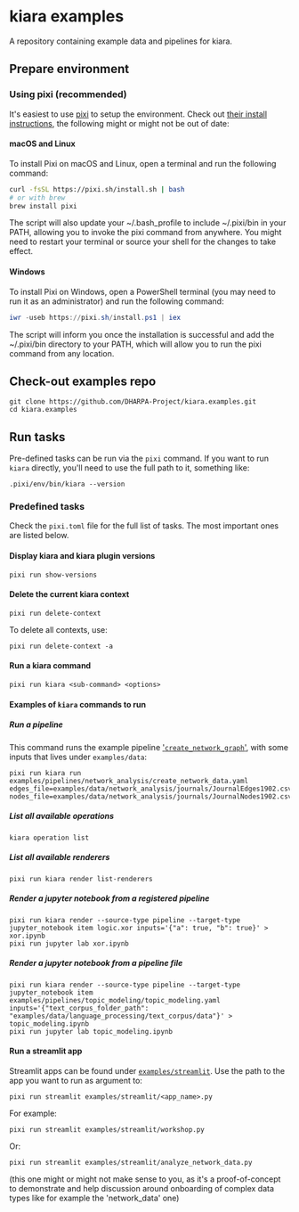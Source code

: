 # kiara examples

A repository containing example data and pipelines for kiara.

## Prepare environment

### Using pixi (recommended)

It's easiest to use [pixi](https://github.com/prefix-dev/pixi) to setup the environment. Check out [their install instructions](https://github.com/prefix-dev/pixi#installation), the following might or might not be out of date:

#### macOS and Linux
To install Pixi on macOS and Linux, open a terminal and run the following command:
```bash
curl -fsSL https://pixi.sh/install.sh | bash
# or with brew
brew install pixi
```
The script will also update your ~/.bash_profile to include ~/.pixi/bin in your PATH, allowing you to invoke the pixi command from anywhere.
You might need to restart your terminal or source your shell for the changes to take effect.

#### Windows
To install Pixi on Windows, open a PowerShell terminal (you may need to run it as an administrator) and run the following command:

```powershell
iwr -useb https://pixi.sh/install.ps1 | iex
```
The script will inform you once the installation is successful and add the ~/.pixi/bin directory to your PATH, which will allow you to run the pixi command from any location.

## Check-out examples repo

```
git clone https://github.com/DHARPA-Project/kiara.examples.git
cd kiara.examples
```

## Run tasks

Pre-defined tasks can be run via the `pixi` command. If you want to run `kiara` directly, you'll need to use the full 
path to it, something like:

```
.pixi/env/bin/kiara --version
```

### Predefined tasks

Check the `pixi.toml` file for the full list of tasks. The most important ones are listed below.

#### Display kiara and kiara plugin versions

```
pixi run show-versions
```


#### Delete the current kiara context

```
pixi run delete-context
```

To delete all contexts, use:

```
pixi run delete-context -a
```

#### Run a kiara command

```
pixi run kiara <sub-command> <options>
```


#### Examples of `kiara` commands to run

##### Run a pipeline

This command runs the example pipeline ['`create_network_graph`'](./examples/pipelines/network_analysis/create_network_data.yaml), with some inputs that lives under `examples/data`:

```
pixi run kiara run examples/pipelines/network_analysis/create_network_data.yaml edges_file=examples/data/network_analysis/journals/JournalEdges1902.csv nodes_file=examples/data/network_analysis/journals/JournalNodes1902.csv
```

##### List all available operations

```
kiara operation list
```

##### List all available renderers

```
pixi run kiara render list-renderers
```

##### Render a jupyter notebook from a registered pipeline

```
pixi run kiara render --source-type pipeline --target-type jupyter_notebook item logic.xor inputs='{"a": true, "b": true}' > xor.ipynb
pixi run jupyter lab xor.ipynb
```

##### Render a jupyter notebook from a pipeline file
```
pixi run kiara render --source-type pipeline --target-type jupyter_notebook item examples/pipelines/topic_modeling/topic_modeling.yaml inputs='{"text_corpus_folder_path": "examples/data/language_processing/text_corpus/data"}' > topic_modeling.ipynb
pixi run jupyter lab topic_modeling.ipynb
```

#### Run a streamlit app

Streamlit apps can be found under [`examples/streamlit`](https://github.com/DHARPA-Project/kiara.examples/tree/main/examples/streamlit). Use the path to the app you want to run as argument to:

```
pixi run streamlit examples/streamlit/<app_name>.py
```

For example:

```
pixi run streamlit examples/streamlit/workshop.py
```

Or: 

```
pixi run streamlit examples/streamlit/analyze_network_data.py
```

(this one might or might not make sense to you, as it's a proof-of-concept to demonstrate and help discussion around onboarding of complex data types like for example the 'network_data' one)

